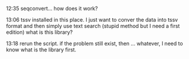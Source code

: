 12:35 
seqconvert... how does it work? 

13:06
tssv installed in this place. 
I just want to conver the data into tssv format and then simply use text search (stupid method but I need a first edition)
what is this library?

13:18 
rerun the script. if the problem still exist, then ...
whatever, I need to know what is the library first.